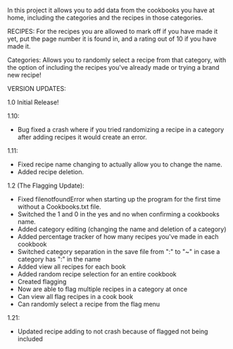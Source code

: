 In this project it allows you to add data from the cookbooks you have at home, including the categories and the recipes in those categories.

RECIPES:
For the recipes you are allowed to mark off if you have made it yet, put the page number it is found in, and a rating out of 10 if you have made it.

Categories:
Allows you to randomly select a recipe from that category, with the option of including the recipes you've already made or trying a brand new recipe!

VERSION UPDATES:

1.0 Initial Release!

1.10:
- Bug fixed a crash where if you tried randomizing a recipe in a category after adding recipes it would create an error.

1.11:
- Fixed recipe name changing to actually allow you to change the name.
- Added recipe deletion.

1.2 (The Flagging Update):
- Fixed filenotfoundError when starting up the program for the first time without a Cookbooks.txt file.
- Switched the 1 and 0 in the yes and no when confirming a cookbooks name.
- Added category editing (changing the name and deletion of a category)
- Added percentage tracker of how many recipes you've made in each cookbook
- Switched category separation in the save file from ":" to "~" in case a category has ":" in the name
- Added view all recipes for each book
- Added random recipe selection for an entire cookbook
- Created flagging
- Now are able to flag multiple recipes in a category at once
- Can view all flag recipes in a cook book
- Can randomly select a recipe from the flag menu

1.21:
- Updated recipe adding to not crash because of flagged not being included
